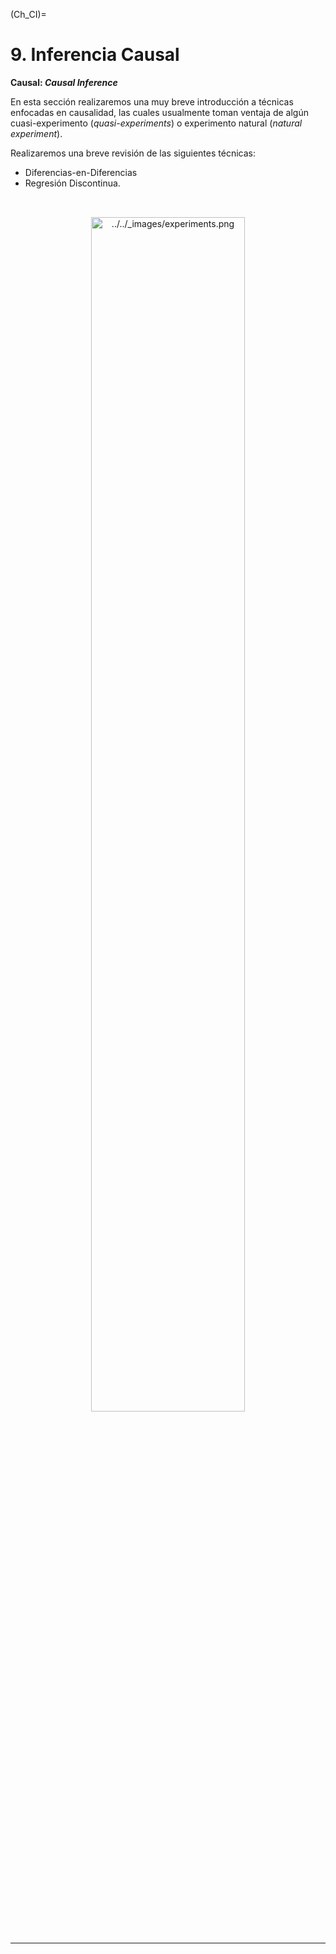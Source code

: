 (Ch_CI)=

# 9. Inferencia Causal

**Causal: _Causal Inference_**

En esta sección realizaremos una muy breve introducción a técnicas enfocadas en causalidad, las cuales usualmente toman ventaja de algún cuasi-experimento (_quasi-experiments_) o experimento natural (_natural experiment_). 

Realizaremos una breve revisión de las siguientes técnicas:
- Diferencias-en-Diferencias 
- Regresión Discontinua.

</br>
<center><img alt="../../_images/experiments.png" src="../../_images/experiments.png" width="70%" height="70%"style="margin: 15px 0 0 0"></center>
</br>

<hr>
